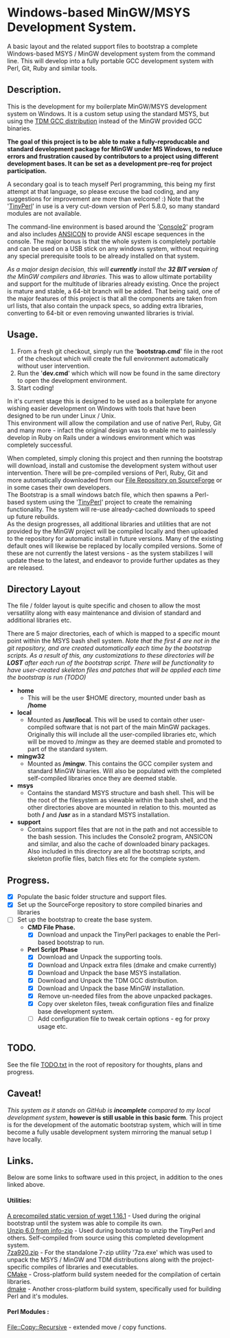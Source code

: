 # Windows-based MinGW/MSYS Development System.
A basic layout and the related support files to bootstrap a complete Windows-based MSYS / MinGW development system from the command line. This will develop into a fully portable GCC development system with Perl, Git, Ruby and similar tools.

## Description.

This is the development for my boilerplate MinGW/MSYS development system on Windows. It is a custom setup using the standard MSYS, but using the [TDM GCC distribution](http://tdm-gcc.tdragon.net/) instead of the MinGW provided GCC binaries.  

__The goal of this project is to be able to make a fully-reproducable and standard development package for MinGW under MS Windows, to reduce errors and frustration caused by contributors to a project using different development bases. It can be set as a development pre-req for project participation.__

A secondary goal is to teach myself Perl programming, this being my first attempt at that language, so please excuse the bad coding, and any suggestions for improvement are more than welcome! :) Note that the '[TinyPerl](http://tinyperl.sourceforge.net/)' in use is a very cut-down version of Perl 5.8.0, so many standard modules are not available.

The command-line environment is based around the '[Console2](http://sourceforge.net/projects/console/)' program and also includes [ANSICON](https://github.com/adoxa/ansicon) to provide ANSI escape sequences in the console.
The major bonus is that the whole system is completely portable and can be used on a USB stick on any windows system, without requiring any special prerequisite tools to be already installed on that system.

*As a major design decision, this will **currently** install the __32 BIT version__ of the MinGW compilers and libraries.* This was to allow ultimate portability and support for the multitude of libraries already existing. Once the project is mature and stable, a 64-bit branch will be added. That being said, one of the major features of this project is that all the components are taken from url lists, that also contain the unpack specs, so adding extra libraries, converting to 64-bit or even removing unwanted libraries is trivial.

## Usage.
1. From a fresh git checkout, simply run the '__bootstrap.cmd__' file in the root of the checkout which will create the full environment automatically without user intervention.
2. Run the '__dev.cmd__' which which will now be found in the same directory to open the development environment.
3. Start coding!

In it's current stage this is designed to be used as a boilerplate for anyone wishing easier development on Windows with tools that have been designed to be run under Linux / Unix.  
This environment will allow the compilation and use of native Perl, Ruby, Git and many more - infact the original design was to enable me to painlessly develop in Ruby on Rails under a windows environment which was completely successful.

When completed, simply cloning this project and then running the bootstrap will download, install and customise the development system without user intervention.
There will be pre-compiled versions of Perl, Ruby, Git and more automatically downloaded from our [File Repository on SourceForge](https://sourceforge.net/p/devshellbuilds/) or in some cases their own developers.  
The Bootstrap is a small windows batch file, which then spawns a Perl-based system using the '[TinyPerl](http://tinyperl.sourceforge.net/)' project to create the remaining functionality. The system will re-use already-cached downloads to speed up future rebuilds.  
As the design progresses, all additional libraries and utilities that are not provided by the MinGW project will be compiled locally and then uploaded to the repository for automatic install in future versions. Many of the existing default ones will likewise be replaced by locally compiled versions. Some of these are not currently the latest versions - as the system stabilizes I will update these to the latest, and endeavor to provide further updates as they are released.

## Directory Layout
The file / folder layout is quite specific and chosen to allow the most versatility along with easy maintenance and division of standard and additional libraries etc.

There are 5 major directories, each of which is mapped to a specific mount point within the MSYS bash shell system. *Note that the first 4 are not in the git repository, and are created automatically each time by the bootstrap scripts. As a result of this, any customizations to these directories will be __LOST__ after each run of the bootstrap script. There will be functionality to have user-created skeleton files and patches that will be applied each time the bootstrap is run (TODO)*

- **home**
  - This will be the user $HOME directory, mounted under bash as **/home**
- **local**
  - Mounted as **/usr/local**. This will be used to contain other user-compiled software that is not part of the main MinGW packages. Originally this will include all the user-compiled libraries etc, which will be moved to /mingw as they are deemed stable and promoted to part of the standard system.
- **mingw32**
  - Mounted as **/mingw**. This contains the GCC compiler system and standard MinGW binaries. Will also be populated with the completed self-compiled libraries once they are deemed stable.
- **msys**
  - Contains the standard MSYS structure and bash shell. This will be the root of the filesystem as viewable within the bash shell, and the other directories above are mounted in relation to this. mounted as both **/** and **/usr** as in a standard MSYS installation.
- **support**
  - Contains support files that are not in the path and not accessible to the bash session. This includes the Console2 program, ANSICON and similar, and also the cache of downloaded binary packages. Also included in this directory are all the bootstrap scripts, and skeleton profile files, batch files etc for the complete system.

## Progress.
- [x] Populate the basic folder structure and support files.
- [x] Set up the SourceForge repository to store compiled binaries and libraries
- [ ] Set up the bootstrap to create the base system.
  - **CMD File Phase.**
    - [x] Download and unpack the TinyPerl packages to enable the Perl-based bootstrap to run.
  - **Perl Script Phase**
    - [x] Download and Unpack the supporting tools.
    - [x] Download and Unpack extra files (dmake and cmake currently)
    - [x] Download and Unpack the base MSYS installation.
    - [x] Download and Unpack the TDM GCC distribution.
    - [x] Download and Unpack the base MinGW installation.
    - [x] Remove un-needed files from the above unpacked packages.
    - [x] Copy over skeleton files, tweak configuration files and finalize base development system.
    - [ ] Add configuration file to tweak certain options - eg for proxy usage etc.

## TODO.
See the file [TODO.txt](TODO.txt) in the root of repository for thoughts, plans and progress.
## Caveat!
*This system as it stands on GitHub is __incomplete__ compared to my local development system*, __however is still usable in this basic form__. This project is for the development of the automatic bootstrap system, which will in time become a fully usable development system mirroring the manual setup I have locally.

## Links.
Below are some links to software used in this project, in addition to the ones linked above.

#### Utilities:
[A precompiled static version of wget 1.16.1](https://eternallybored.org/misc/wget/) - Used during the original bootstrap until the system was able to compile its own.  
[Unzip 6.0 from info-zip](http://www.info-zip.org/UnZip.html) - Used during bootstrap to unzip the TinyPerl and others. Self-compiled from source using this completed development system.  
[7za920.zip](http://sourceforge.net/projects/sevenzip/files/7-Zip/9.20/7za920.zip/download) - For the standalone 7-zip utility '7za.exe' which was used to unpack the MSYS / MinGW and TDM distributions along with the project-specific compiles of libraries and executables.  
[CMake](http://www.cmake.org) - Cross-platform build system needed for the compilation of certain libraries.  
[dmake](http://search.cpan.org/dist/dmake/) - Another cross-platform build system, specifically used for building Perl and it's modules.

#### Perl Modules :
[File::Copy::Recursive](http://search.cpan.org/~dmuey/File-Copy-Recursive-0.38/Recursive.pm) - extended move / copy functions.
